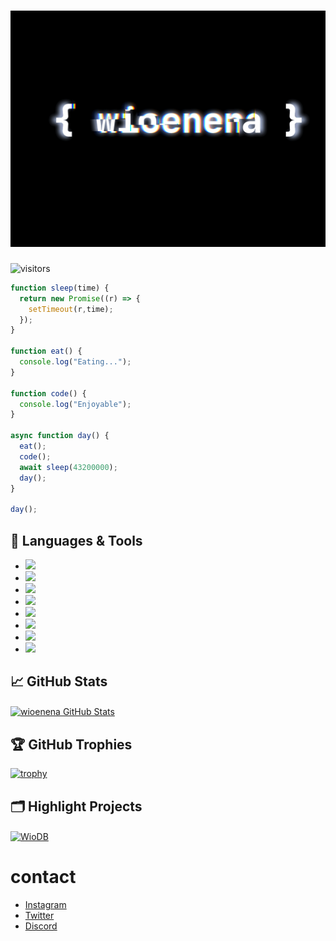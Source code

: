 <h1 align="center">
    <img src="https://raw.githubusercontent.com/wioenena-q/wioenena-q/wioenena/wioenena.gif" alt="wioenena"/>
</h1>

![visitors](https://visitor-badge.laobi.icu/badge?page_id=wioenena-q.wioenena-q)

```js
function sleep(time) {
  return new Promise((r) => {
    setTimeout(r,time);
  });
}

function eat() {
  console.log("Eating...");
}

function code() {
  console.log("Enjoyable");
}

async function day() {
  eat();
  code();
  await sleep(43200000);
  day();
}

day();
```

## 🔧 Languages & Tools
- ![](https://img.shields.io/badge/OS-Linux-black?style=flat-square&logo=linux&logoColor=black)
- ![](https://img.shields.io/badge/Editor-VHEditor-brightgreen?style=flat-square&logo=visual-studio-code&logoColor=brightgreen)
- ![](https://img.shields.io/badge/Code-JavaScript-black?style=flat-square&logo=javascript&logoColor=cyan)
- ![](https://img.shields.io/badge/Code-Python-black?style=flat-square&logo=python&logoColor=magenta)
- ![](https://img.shields.io/badge/Code-Java-black?style=flat-square&logo=java&logoColor=yellow)
- ![](https://img.shields.io/badge/Code-CS-black?style=flat-square&logo=c-sharp&logoColor=blue)
- ![](https://img.shields.io/badge/Tools-MySql-black?style=flat-square&logo=mysql&logoColor=white)
- ![](https://img.shields.io/badge/Tools-MongoDB-black?style=flat-square&logo=mongodb&logoColor=brightgreen)

## &#x1f4c8; GitHub Stats
<a href="https://github.com/wioenena-q/wioenena-q">
  <img align="center" src="https://github-readme-stats.vercel.app/api/top-langs/?username=wioenena-q&hide=c%2B%2B,c,html&title_color=d6826d&text_color=FF00FF&icon_color=6aa6f8&bg_color=0e1116" alt="wioenena GitHub Stats" />
</a>


## 🏆 GitHub Trophies
[![trophy](https://github-profile-trophy.vercel.app/?username=wioenena-q&theme=dracula&column=7)](https://github.com/ryo-ma/github-profile-trophy)



## 🗂️ Highlight Projects

<a href="https://github.com/wioenena-q/JS-WioDB">
  <img align="center" src="https://github-readme-stats.vercel.app/api/pin/?username=wioenena-q&repo=JS-WioDB&show_icons=true&line_height=27&title_color=6aa6f8&text_color=8a919a&icon_color=6aa6f8&bg_color=0e1116" alt="WioDB" />
</a>


# contact
- [Instagram](https://instagram.com/wioenena.q)
- [Twitter](https://twitter.com/wioenena)
- [Discord](https://discord.gg/BwyEkW4Qax)